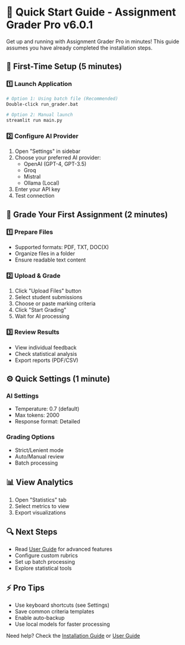 # 🚀 Quick Start Guide - Assignment Grader Pro v6.0.1

Get up and running with Assignment Grader Pro in minutes! This guide assumes you have already completed the installation steps.

## 🎯 First-Time Setup (5 minutes)

### 1️⃣ Launch Application
```bash
# Option 1: Using batch file (Recommended)
Double-click run_grader.bat

# Option 2: Manual launch
streamlit run main.py
```

### 2️⃣ Configure AI Provider
1. Open "Settings" in sidebar
2. Choose your preferred AI provider:
   - OpenAI (GPT-4, GPT-3.5)
   - Groq
   - Mistral
   - Ollama (Local)
3. Enter your API key
4. Test connection

## 📝 Grade Your First Assignment (2 minutes)

### 1️⃣ Prepare Files
- Supported formats: PDF, TXT, DOC(X)
- Organize files in a folder
- Ensure readable text content

### 2️⃣ Upload & Grade
1. Click "Upload Files" button
2. Select student submissions
3. Choose or paste marking criteria
4. Click "Start Grading"
5. Wait for AI processing

### 3️⃣ Review Results
- View individual feedback
- Check statistical analysis
- Export reports (PDF/CSV)

## ⚙️ Quick Settings (1 minute)

### AI Settings
- Temperature: 0.7 (default)
- Max tokens: 2000
- Response format: Detailed

### Grading Options
- Strict/Lenient mode
- Auto/Manual review
- Batch processing

## 📊 View Analytics
1. Open "Statistics" tab
2. Select metrics to view
3. Export visualizations

## 🔍 Next Steps
- Read [User Guide](USER_GUIDE.md) for advanced features
- Configure custom rubrics
- Set up batch processing
- Explore statistical tools

## ⚡ Pro Tips
- Use keyboard shortcuts (see Settings)
- Save common criteria templates
- Enable auto-backup
- Use local models for faster processing

Need help? Check the [Installation Guide](INSTALL.md) or [User Guide](USER_GUIDE.md)
